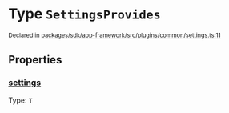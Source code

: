 # Type `SettingsProvides`
<sub>Declared in [packages/sdk/app-framework/src/plugins/common/settings.ts:11](https://github.com/dxos/dxos/blob/d7adf231c/packages/sdk/app-framework/src/plugins/common/settings.ts#L11)</sub>




## Properties
### [settings](https://github.com/dxos/dxos/blob/d7adf231c/packages/sdk/app-framework/src/plugins/common/settings.ts#L12)
Type: <code>T</code>





